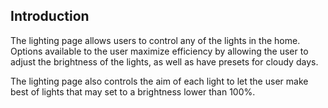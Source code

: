 ## Introduction

The lighting page allows users to control any of the lights in the home. Options available to the user maximize efficiency by allowing the user to adjust the brightness of the lights, as well as have presets for cloudy days.

The lighting page also controls the aim of each light to let the user make best of lights that may set to a brightness lower than 100%.